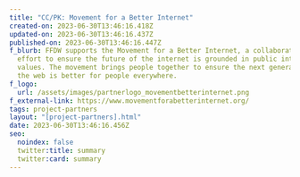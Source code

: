 ```yaml
---
title: "CC/PK: Movement for a Better Internet"
created-on: 2023-06-30T13:46:16.418Z
updated-on: 2023-06-30T13:46:16.437Z
published-on: 2023-06-30T13:46:16.447Z
f_blurb: FFDW supports the Movement for a Better Internet, a collaborative
  effort to ensure the future of the internet is grounded in public interest
  values. The movement brings people together to ensure the next generation of
  the web is better for people everywhere.
f_logo:
  url: /assets/images/partnerlogo_movementbetterinternet.png
f_external-link: https://www.movementforabetterinternet.org/
tags: project-partners
layout: "[project-partners].html"
date: 2023-06-30T13:46:16.456Z
seo:
  noindex: false
  twitter:title: summary
  twitter:card: summary
---
```

